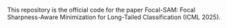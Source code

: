 This repository is the official code for the paper Focal-SAM: Focal Sharpness-Aware Minimization for Long-Tailed Classification (ICML 2025).